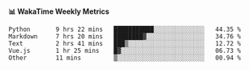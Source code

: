 **:bar_chart: WakaTime Weekly Metrics**

<!--START_SECTION:waka-->

```text
Python       9 hrs 22 mins   ███████████░░░░░░░░░░░░░░   44.35 %
Markdown     7 hrs 20 mins   ████████▓░░░░░░░░░░░░░░░░   34.76 %
Text         2 hrs 41 mins   ███▒░░░░░░░░░░░░░░░░░░░░░   12.72 %
Vue.js       1 hr 25 mins    █▓░░░░░░░░░░░░░░░░░░░░░░░   06.73 %
Other        11 mins         ▒░░░░░░░░░░░░░░░░░░░░░░░░   00.94 %
```

<!--END_SECTION:waka-->
